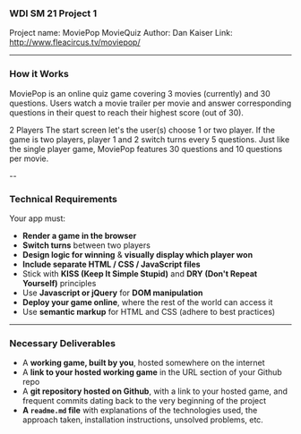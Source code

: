 ### WDI SM 21 Project 1

Project name: MoviePop MovieQuiz
Author: Dan Kaiser
Link: http://www.fleacircus.tv/moviepop/


---

### How it Works

MoviePop is an online quiz game covering 3 movies (currently) and 30 questions.
Users watch a movie trailer per movie and answer corresponding questions in their quest 
to reach their highest score (out of 30).

2 Players
The start screen let's the user(s) choose 1 or two player.  If the game is two players, player 1 and 2 switch turns every 5 questions.  Just like the single player game, 
MoviePop features 30 questions and 10 questions per movie.



--

### Technical Requirements

Your app must:

* **Render a game in the browser**
* **Switch turns** between two players
* **Design logic for winning** & **visually display which player won**
* **Include separate HTML / CSS / JavaScript files**
* Stick with **KISS (Keep It Simple Stupid)** and **DRY (Don't Repeat Yourself)** principles
* Use **Javascript or jQuery** for **DOM manipulation**
* **Deploy your game online**, where the rest of the world can access it
* Use **semantic markup** for HTML and CSS (adhere to best practices)

---

### Necessary Deliverables

* A **working game, built by you**, hosted somewhere on the internet
* A **link to your hosted working game** in the URL section of your Github repo
* A **git repository hosted on Github**, with a link to your hosted game, and frequent commits dating back to the very beginning of the project
* **A ``readme.md`` file** with explanations of the technologies used, the approach taken, installation instructions, unsolved problems, etc.

